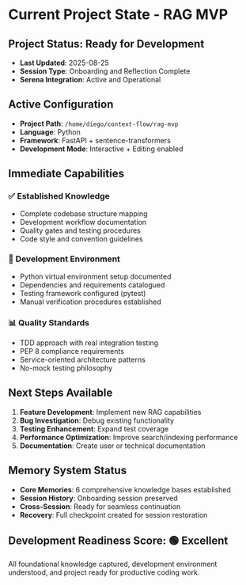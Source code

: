 # Current Project State - RAG MVP

## Project Status: **Ready for Development**
- **Last Updated**: 2025-08-25
- **Session Type**: Onboarding and Reflection Complete
- **Serena Integration**: Active and Operational

## Active Configuration
- **Project Path**: `/home/diego/context-flow/rag-mvp`
- **Language**: Python
- **Framework**: FastAPI + sentence-transformers
- **Development Mode**: Interactive + Editing enabled

## Immediate Capabilities
### ✅ Established Knowledge
- Complete codebase structure mapping
- Development workflow documentation  
- Quality gates and testing procedures
- Code style and convention guidelines

### 🔧 Development Environment
- Python virtual environment setup documented
- Dependencies and requirements catalogued
- Testing framework configured (pytest)
- Manual verification procedures established

### 📊 Quality Standards
- TDD approach with real integration testing
- PEP 8 compliance requirements
- Service-oriented architecture patterns
- No-mock testing philosophy

## Next Steps Available
1. **Feature Development**: Implement new RAG capabilities
2. **Bug Investigation**: Debug existing functionality  
3. **Testing Enhancement**: Expand test coverage
4. **Performance Optimization**: Improve search/indexing performance
5. **Documentation**: Create user or technical documentation

## Memory System Status
- **Core Memories**: 6 comprehensive knowledge bases established
- **Session History**: Onboarding session preserved
- **Cross-Session**: Ready for seamless continuation
- **Recovery**: Full checkpoint created for session restoration

## Development Readiness Score: 🟢 **Excellent**
All foundational knowledge captured, development environment understood, and project ready for productive coding work.